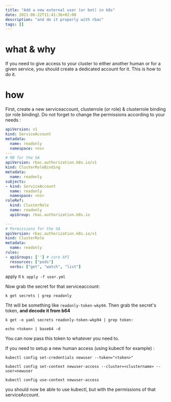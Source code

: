```yaml
---
title: "Add a new external user (or bot) in k8s"
date: 2021-06-22T11:41:36+02:00
description: "and do it properly with rbac"
tags: []
---
```


# what & why

If you need to give access to your cluster to either another human or for a given service, you should create a dedicated account for it. This is how to do it.


# how

First, create a new serviceaccount, clusterrole (or role) & clusterrole binding (or role binding). Do not forget to change the permissions according to your needs : 


```yml
apiVersion: v1
kind: ServiceAccount
metadata:
  name: readonly
  namespace: <ns>
---
# RB for the SA
apiVersion: rbac.authorization.k8s.io/v1
kind: ClusterRoleBinding
metadata:
  name: readonly
subjects:
- kind: ServiceAccount
  name: readonly
  namespace: <ns>
roleRef:
  kind: ClusterRole
  name: readonly
  apiGroup: rbac.authorization.k8s.io

---
# Permissions for the SA
apiVersion: rbac.authorization.k8s.io/v1
kind: ClusterRole
metadata:
  name: readonly
rules:
- apiGroups: [''] # core API
  resources: ["pods"]
  verbs: ["get", "watch", "list"]
```

apply it `k apply -f user.yml`

Now grab the secret for that serviceaccount:

```
k get secrets | grep readonly
```

Tht will be something like `readonly-token-wkp94`.
Then grab the secret's token, __and decode it from b64__

```
k get -o yaml secrets readonly-token-wkp94 | grep token:

echo <token> | base64 -d
```

You can now pass this token to whatever you need to. 

If you need to setup a new human access (using kubectl for example) :

```
kubectl config set-credentials newuser --token="<token>"

kubectl config set-context newuser-access --cluster=<clustername> --user=newuser

kubectl config use-context newuser-access
```

you should now be able to use kubectl, but with the permissions of that serviceAccount.

